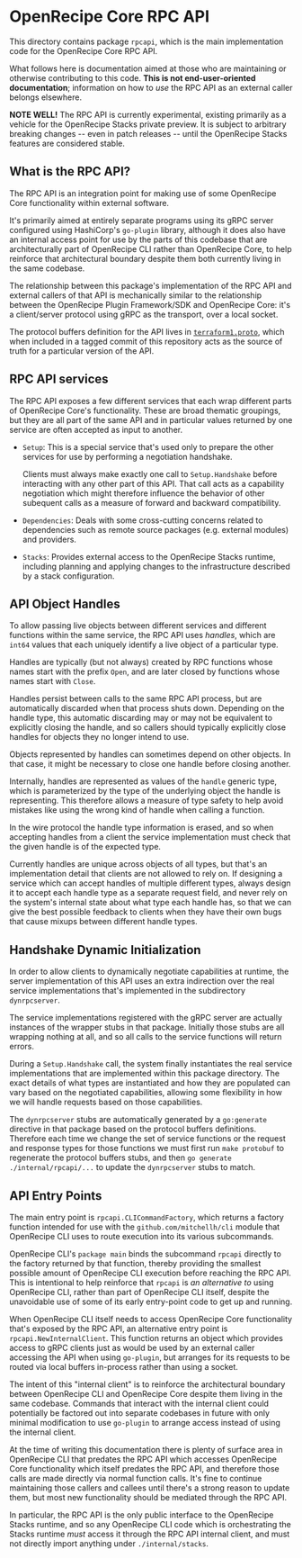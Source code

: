 # OpenRecipe Core RPC API

This directory contains package `rpcapi`, which is the main implementation code
for the OpenRecipe Core RPC API.

What follows here is documentation aimed at those who are maintaining or
otherwise contributing to this code.
**This is not end-user-oriented documentation**; information on how to _use_
the RPC API as an external caller belongs elsewhere.

**NOTE WELL!** The RPC API is currently experimental, existing primarily as
a vehicle for the OpenRecipe Stacks private preview. It is subject to arbitrary
breaking changes -- even in patch releases -- until the OpenRecipe Stacks
features are considered stable.

## What is the RPC API?

The RPC API is an integration point for making use of some OpenRecipe Core
functionality within external software.

It's primarily aimed at entirely separate programs using its gRPC server
configured using HashiCorp's `go-plugin` library, although it does also have an
internal access point for use by the parts of this codebase that are
architecturally part of OpenRecipe CLI rather than OpenRecipe Core, to help
reinforce that architectural boundary despite them both currently living in the
same codebase.

The relationship between this package's implementation of the RPC API and
external callers of that API is mechanically similar to the relationship
between the OpenRecipe Plugin Framework/SDK and OpenRecipe Core: it's a
client/server protocol using gRPC as the transport, over a local socket.

The protocol buffers definition for the API lives in
[`terraform1.proto`](./terraform1/terraform1.proto), which when included in
a tagged commit of this repository acts as the source of truth for a particular
version of the API.

## RPC API services

The RPC API exposes a few different services that each wrap different parts
of OpenRecipe Core's functionality. These are broad thematic groupings, but
they are all part of the same API and in particular values returned by one
service are often accepted as input to another.

- `Setup`: This is a special service that's used only to prepare the other
  services for use by performing a negotiation handshake.
  
  Clients must always make exactly one call to `Setup.Handshake` before
  interacting with any other part of this API. That call acts as a capability
  negotiation which might therefore influence the behavior of other subequent
  calls as a measure of forward and backward compatibility.

- `Dependencies`: Deals with some cross-cutting concerns related to dependencies
  such as remote source packages (e.g. external modules) and providers.

- `Stacks`: Provides external access to the OpenRecipe Stacks runtime, including
  planning and applying changes to the infrastructure described by a stack
  configuration.

## API Object Handles

To allow passing live objects between different services and different
functions within the same service, the RPC API uses _handles_, which are
`int64` values that each uniquely identify a live object of a particular
type.

Handles are typically (but not always) created by RPC functions whose names
start with the prefix `Open`, and are later closed by functions whose names
start with `Close`.

Handles persist between calls to the same RPC API process, but are automatically
discarded when that process shuts down. Depending on the handle type, this
automatic discarding may or may not be equivalent to explicitly closing the
handle, and so callers should typically explicitly close handles for objects
they no longer intend to use.

Objects represented by handles can sometimes depend on other objects. In that
case, it might be necessary to close one handle before closing another.

Internally, handles are represented as values of the `handle` generic type,
which is parameterized by the type of the underlying object the handle is
representing. This therefore allows a measure of type safety to help avoid
mistakes like using the wrong kind of handle when calling a function.

In the wire protocol the handle type information is erased, and so when
accepting handles from a client the service implementation must check that
the given handle is of the expected type.

Currently handles are unique across objects of all types, but that's an
implementation detail that clients are not allowed to rely on. If designing
a service which can accept handles of multiple different types, always design
it to accept each handle type as a separate request field, and never rely on
the system's internal state about what type each handle has, so that we can
give the best possible feedback to clients when they have their own bugs that
cause mixups between different handle types.

## Handshake Dynamic Initialization

In order to allow clients to dynamically negotiate capabilities at runtime,
the server implementation of this API uses an extra indirection over the
real service implementations that's implemented in the subdirectory
`dynrpcserver`.

The service implementations registered with the gRPC server are actually
instances of the wrapper stubs in that package. Initially those stubs are
all wrapping nothing at all, and so all calls to the service functions will
return errors.

During a `Setup.Handshake` call, the system finally instantiates the real
service implementations that are implemented within this package directory.
The exact details of what types are instantiated and how they are populated
can vary based on the negotiated capabilities, allowing some flexibility in
how we will handle requests based on those capabilities.

The `dynrpcserver` stubs are automatically generated by a `go:generate`
directive in that package based on the protocol buffers definitions. Therefore
each time we change the set of service functions or the request and response
types for those functions we must first run `make protobuf` to regenerate the
protocol buffers stubs, and then
`go generate ./internal/rpcapi/...` to update the `dynrpcserver` stubs to
match.

## API Entry Points

The main entry point is `rpcapi.CLICommandFactory`, which returns a factory
function intended for use with the `github.com/mitchellh/cli` module that
OpenRecipe CLI uses to route execution into its various subcommands.

OpenRecipe CLI's `package main` binds the subcommand `rpcapi` directly to the
factory returned by that function, thereby providing the smallest possible
amount of OpenRecipe CLI execution before reaching the RPC API. This is
intentional to help reinforce that `rpcapi` is _an alternative to_ using
OpenRecipe CLI, rather than part of OpenRecipe CLI itself, despite the
unavoidable use of some of its early entry-point code to get up and running.

When OpenRecipe CLI itself needs to access OpenRecipe Core functionality that's
exposed by the RPC API, an alternative entry point is
`rpcapi.NewInternalClient`. This function returns an object which provides
access to gRPC clients just as would be used by an external caller accessing
the API when using `go-plugin`, but arranges for its requests to be routed
via local buffers in-process rather than using a socket.

The intent of this "internal client" is to reinforce the architectural boundary
between OpenRecipe CLI and OpenRecipe Core despite them living in the same
codebase. Commands that interact with the internal client could potentially
be factored out into separate codebases in future with only minimal
modification to use `go-plugin` to arrange access instead of using the
internal client.

At the time of writing this documentation there is plenty of surface area in
OpenRecipe CLI that predates the RPC API which accesses OpenRecipe Core
functionality which itself predates the RPC API, and therefore those calls
are made directly via normal function calls. It's fine to continue maintaining
those callers and callees until there's a strong reason to update them, but
most new functionality should be mediated through the RPC API.

In particular, the RPC API is the only public interface to the OpenRecipe Stacks
runtime, and so any OpenRecipe CLI code which is orchestrating the Stacks
runtime _must_ access it through the RPC API internal client, and must not
directly import anything under `./internal/stacks`.
